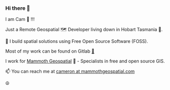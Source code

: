### Hi there 👋

I am Cam 🎉 !!!

Just a Remote Geospatial 🗺️ Developer living down in Hobart Tasmania 🌱.

🔭 I build spatial solutions using Free Open Source Software (FOSS). 

Most of my work can be found on Gitlab [🦊](https://gitlab.com/cameron.j.poole)

I work for [Mammoth Geospatial](https://mammothgeospatial.com/) 🦣 - Specialists in
free and open source GIS. 

📫 You can reach me at [cameron at mammothgeospatial.com](cameron@mammothgeospatial.com)

☮️

<!--
**Mappboy/Mappboy** is a ✨ _special_ ✨ repository because its `README.md` (this file) appears on your GitHub profile.

Here are some ideas to get you started:

- 🔭 I’m currently working on ...
- 🌱 I’m currently learning ...
- 👯 I’m looking to collaborate on ...
- 🤔 I’m looking for help with ...
- 💬 Ask me about ...
- 📫 How to reach me: ...
- 😄 Pronouns: ...
- ⚡ Fun fact: ...
-->
